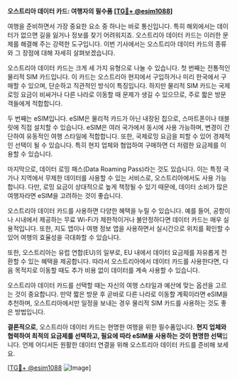 **오스트리아 데이터 카드: 여행자의 필수품 [[TG💪+ @esim1088](https://t.me/s/esim1088)]**

여행을 준비하면서 가장 중요한 요소 중 하나는 바로 통신입니다. 특히 해외에서는 데이터가 없으면 길을 잃거나 정보를 찾기 어려워지죠. 오스트리아 데이터 카드는 이러한 문제를 해결해 주는 강력한 도구입니다. 이번 기사에서는 오스트리아 데이터 카드의 종류와 그 장점에 대해 자세히 살펴보겠습니다.

오스트리아 데이터 카드는 크게 세 가지 유형으로 나눌 수 있습니다. 첫 번째는 전통적인 물리적 SIM 카드입니다. 이 카드는 오스트리아 현지에서 구입하거나 미리 한국에서 구매할 수 있으며, 단순하고 직관적인 방식이 특징입니다. 하지만 물리적 SIM 카드는 국제로밍 요금이 비싸거나 다른 나라로 이동할 때 문제가 생길 수 있으므로, 주로 짧은 방문객들에게 적합합니다.

두 번째는 eSIM입니다. eSIM은 물리적 카드가 아닌 내장된 칩으로, 스마트폰이나 태블릿에 직접 설치할 수 있습니다. eSIM은 여러 국가에서 동시에 사용 가능하며, 변경이 간단하여 유동적인 여행 스타일에 적합합니다. 또한, 국제로밍 요금을 피할 수 있어 경제적인 선택이 될 수 있습니다. 특히 현지 업체와 협업하여 구매하면 더 저렴한 요금제를 이용할 수 있습니다.

마지막으로, 데이터 로밍 패스(Data Roaming Pass)라는 것도 있습니다. 이는 특정 국가나 지역에서 무제한 데이터를 사용할 수 있는 서비스로, 오스트리아에서도 사용 가능합니다. 다만, 로밍 요금이 상대적으로 높게 책정될 수 있기 때문에, 데이터 소비가 많은 여행자라면 eSIM을 고려하는 것이 좋습니다.

오스트리아 데이터 카드를 사용하면 다양한 혜택을 누릴 수 있습니다. 예를 들어, 공항이나 시내에서 제공하는 무료 Wi-Fi가 제한적이거나 불안정하다면 데이터 카드는 매우 실용적입니다. 또한, 지도 앱이나 여행 정보 앱을 사용하면서 실시간으로 위치를 확인할 수 있어 여행의 효율성을 극대화할 수 있습니다.

또한, 오스트리아는 유럽 연합(EU)의 일부로, EU 내에서 데이터 요금제를 자유롭게 전환할 수 있는 혜택을 제공합니다. 따라서 오스트리아에서 데이터 카드를 사용한다면, 다음 목적지로 이동할 때도 추가 비용 없이 데이터를 계속 사용할 수 있습니다.

오스트리아 데이터 카드를 선택할 때는 자신의 여행 스타일과 예산에 맞는 옵션을 고르는 것이 중요합니다. 만약 짧은 방문 후 곧바로 다른 나라로 이동할 계획이라면 eSIM을 추천하며, 오스트리아에서만 일정을 보내는 경우 물리적 SIM 카드를 사용하는 것도 좋은 방법입니다.

**결론적으로**, 오스트리아 데이터 카드는 현명한 여행을 위한 필수품입니다. **현지 업체와 협력하여 최적의 요금제를 선택하고, 필요에 따라 eSIM을 사용하는 것이 현명한 선택**입니다. 언제 어디서든 원활한 데이터 연결을 위해 오스트리아 데이터 카드를 준비해 보세요.

[[TG💪+ @esim1088](https://t.me/s/esim1088) ![Image](https://i.postimg.cc/Y0z9fWf4/image.png)]